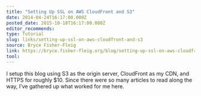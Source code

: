 ```yaml
---
title: "Setting Up SSL on AWS CloudFront and S3"
date: 2014-04-24T16:17:00.000Z
posted_date: 2015-10-18T16:17:00.000Z
editor_recommends:
type: Tutorial
slug: links/setting-up-ssl-on-aws-cloudfront-and-s3
source: Bryce Fisher-Fleig
link: https://bryce.fisher-fleig.org/blog/setting-up-ssl-on-aws-cloudfront-and-s3/
tool:
---
```

I setup this blog using S3 as the origin server, CloudFront as my CDN, and HTTPS for roughly $10. Since there were so many articles to read along the way, I’ve gathered up what worked for me here.



